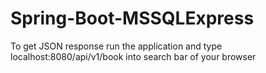 # Spring-Boot-MSSQLExpress

To get JSON response run the application and type localhost:8080/api/v1/book into search bar of your browser

